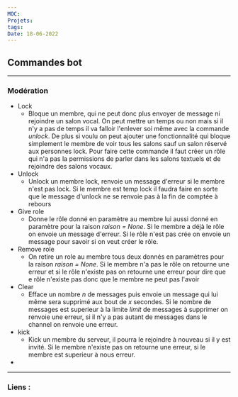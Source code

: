 ```yaml
---
MOC: 
Projets:
tags:
Date: 18-06-2022
---
```


## Commandes bot

---

### Modération

- Lock
	- Bloque un membre, qui ne peut donc plus envoyer de message ni rejoindre un salon vocal. On peut mettre un temps ou non mais si il n'y a pas de temps il va falloir l'enlever soi même avec la commande *unlock*. De plus si voulu on peut ajouter une fonctionnalité qui bloque simplement le membre de voir tous les salons sauf un salon réservé aux personnes lock. Pour faire cette commande il faut créer un rôle qui n'a pas la permissions de parler dans les salons textuels et de rejoindre des salons vocaux.
- Unlock
	- Unlock un membre lock, renvoie un message d'erreur si le membre n'est pas lock. Si le membre est temp lock il faudra faire en sorte que le message d'unlock ne se renvoie pas à la fin de comptée à rebours
- Give role
	- Donne le rôle donné en paramètre au membre lui aussi donné en paramètre pour la raison *raison = None*. Si le membre a déjà le rôle on envoie un message d'erreur. Si le rôle n'est pas crée on envoie un message pour savoir si on veut créer le rôle.
- Remove role
	- On retire un role au membre tous deux donnés en paramètres pour la raison *raison = None*. Si le membre n'a pas le rôle on retourne une erreur et si le rôle n'existe pas on retourne une erreur pour dire que e rôle n'existe pas donc que le membre ne peut pas l'avoir
- Clear
	- Efface un nombre *n* de messages puis envoie un message qui lui même sera supprimé aux bout de *x* secondes. Si le nombre de messages est superieur à la limite *limit* de messages à supprimer on renvoie une erreur, si il n'y a pas autant de messages dans le channel on renvoie une erreur.
- kick
	- Kick un membre du serveur, il pourra le rejoindre à nouveau si il y est invité. Si le membre n'existe pas on retourne une erreur, si le membre est superieur à nous erreur.
- 


---
### Liens :